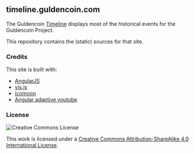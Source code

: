 ## timeline.guldencoin.com

The Guldencoin [Timeline](https://timeline.guldencoin.com) displays most of the historical events for the Guldencoin Project.

This repository contains the (static) sources for that site.


### Credits

This site is built with:

 - [AngularJS](http://angularjs.org/)
 - [vis.js](http://visjs.org)
 - [icomoon](http://icomoon.io/)
 - [Angular adaptive youtube](https://github.com/angular-adaptive/adaptive-youtube)


### License

![Creative Commons License](https://i.creativecommons.org/l/by-sa/4.0/88x31.png)

This work is licensed under a [Creative Commons Attribution-ShareAlike 4.0 International License](http://creativecommons.org/licenses/by-sa/4.0/).
